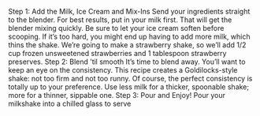 Step 1: Add the Milk, Ice Cream and Mix-Ins
Send your ingredients straight to the blender. For best results, put in your milk first. That will get the blender mixing quickly. Be sure to let your ice cream soften before scooping. If it’s too hard, you might end up having to add more milk, which thins the shake. We’re going to make a strawberry shake, so we’ll add 1/2 cup frozen unsweetened strawberries and 1 tablespoon strawberry preserves.
Step 2: Blend ’til smooth
It’s time to blend away. You’ll want to keep an eye on the consistency. This recipe creates a Goldilocks-style shake: not too firm and not too runny. Of course, the perfect consistency is totally up to your preference. Use less milk for a thicker, spoonable shake; more for a thinner, sippable one.
Step 3: Pour and Enjoy!
Pour your milkshake into a chilled glass to serve